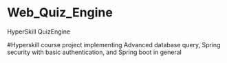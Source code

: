 # Web_Quiz_Engine
HyperSkill QuizEngine

#Hyperskill course project implementing Advanced database query, Spring security with basic authentication, and Spring boot in general

